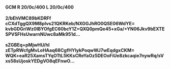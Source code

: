 #### GCM R 20/0c/400 L 20/0c/400
**2/bEhVMC89bKDRFf**<br/>**cCXdTggQX9M8pIvs21QKRKeb/NXGGJhRO0QSE06WdYE=**<br/>**kvbGDGriWz0IBYOfgEC60bcY1Z+QXQ0pmQe45+xGa/+YN06Jkv9bEXTESPVSFHsUwarnNUwc8aMk951d...**<br/><br/>
**sZGBEq+pMjwHU/hl**<br/>**zETpRWcfgMvLoHAaq68CgfHYlykPoqwWJ7wEqdgxCKM=**<br/>**WQK+eaR25XamsTYqOTtL5KKsCReYaOz5DEOoFiUe8zkcaqie7nywRq/sVxs58sUjoskYEDgVO8qEFnwO...**